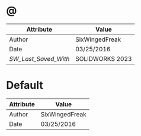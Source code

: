 # @
| Attribute | Value |
| ---  | ---     |
| Author | SixWingedFreak |
| Date | 03/25/2016 |
| _SW_Last_Saved_With_ | SOLIDWORKS 2023 |
# Default
| Attribute | Value |
| ---  | ---     |
| Author | SixWingedFreak |
| Date | 03/25/2016 |
